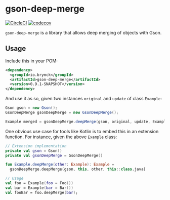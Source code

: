 gson-deep-merge
===============

[![CircleCI](https://circleci.com/gh/brymck/gson-deep-merge.svg?style=svg)](https://circleci.com/gh/brymck/gson-deep-merge)
[![codecov](https://codecov.io/gh/brymck/gson-deep-merge/branch/master/graph/badge.svg)](https://codecov.io/gh/brymck/gson-deep-merge)

`gson-deep-merge` is a library that allows deep merging of objects with Gson.

Usage
-----

Include this in your POM:

```xml
<dependency>
  <groupId>io.brymck</groupId>
  <artifactId>gson-deep-merge</artifactId>
  <version>0.9.1-SNAPSHOT</version>
</dependency>
```

And use it as so, given two instances `original` and `update` of class `Example`:

```java
Gson gson = new Gson();
GsonDeepMerge gsonDeepMerge = new GsonDeepMerge();

Example merged = gsonDeepMerge.deepMerge(gson, original, update, Example.class);
```

One obvious use case for tools like Kotlin is to embed this in an extension function.
For instance, given the above `Example` class:

```kotlin
// Extension implementation
private val gson = Gson()
private val gsonDeepMerge = GsonDeepMerge()

fun Example.deepMerge(other: Example): Example =
  gsonDeepMerge.deepMerge(gson, this, other, this::class.java)

// Usage
val foo = Example(foo = Foo())
val bar = Example(bar = Bar())
val fooBar = foo.deepMerge(bar);
```
